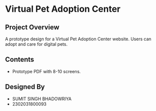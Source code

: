 # Virtual Pet Adoption Center

## Project Overview
A prototype design for a Virtual Pet Adoption Center website. Users can adopt and care for digital pets.

## Contents
- Prototype PDF with 8-10 screens.

## Designed By
- SUMIT SINGH BHADOWRIYA
- 2302031800093
